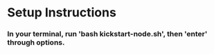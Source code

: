 # Setup Instructions

### In your terminal, run 'bash kickstart-node.sh', then 'enter' through options.
